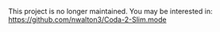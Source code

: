 This project is no longer maintained. You may be interested in: https://github.com/nwalton3/Coda-2-Slim.mode
